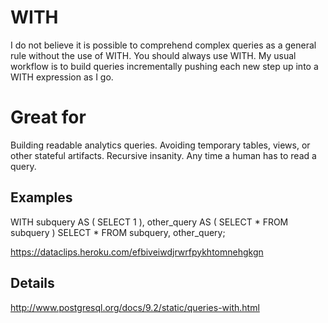 # WITH

I do not believe it is possible to comprehend complex queries as a general rule without the use of WITH. You should always use WITH. My usual workflow is to build queries incrementally pushing each new step up into a WITH expression as I go.

# Great for

Building readable analytics queries.
Avoiding temporary tables, views, or other stateful artifacts.
Recursive insanity.
Any time a human has to read a query.

## Examples

WITH 
  subquery AS ( SELECT 1 ),
  other_query AS ( SELECT * FROM subquery )
SELECT * FROM subquery, other_query;

https://dataclips.heroku.com/efbiveiwdjrwrfpykhtomnehgkgn

## Details

http://www.postgresql.org/docs/9.2/static/queries-with.html
